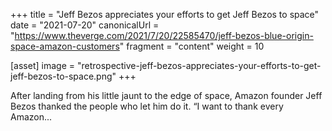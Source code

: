+++
title = "Jeff Bezos appreciates your efforts to get Jeff Bezos to space"
date = "2021-07-20"
canonicalUrl = "https://www.theverge.com/2021/7/20/22585470/jeff-bezos-blue-origin-space-amazon-customers"
fragment = "content"
weight = 10

[asset]
    image = "retrospective-jeff-bezos-appreciates-your-efforts-to-get-jeff-bezos-to-space.png"
+++

After landing from his little jaunt to the edge of space, Amazon founder 
Jeff Bezos thanked the people who let him do it. “I want to thank every 
Amazon...
